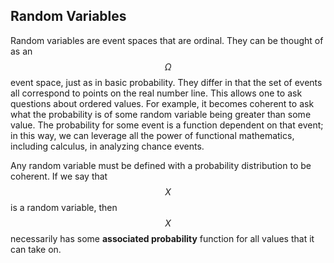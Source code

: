 ## Random Variables

Random variables are event spaces that are ordinal. They can be thought of as an $$\Omega$$ event space, just as in basic probability. They differ in that the set of events all correspond to points on the real number line. This allows one to ask questions about ordered values. For example, it becomes coherent to ask what the probability is of some random variable being greater than some value. The probability for some event is a function dependent on that event; in this way, we can leverage all the power of functional mathematics, including calculus, in analyzing chance events.

Any random variable must be defined with a probability distribution to be coherent. If we say that $$X$$ is a random variable, then $$X$$ necessarily has some **associated probability** function for all values that it can take on.
